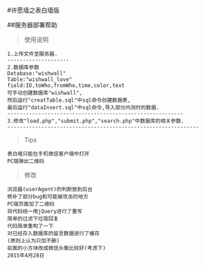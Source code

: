#许愿墙之表白墙版

##服务器部署帮助

>使用说明

	1.上传文件至服务器.
	--------------------	
	2.数据库参数
	Database:"wishwall"
	Table:"wishwall_love"
	field:ID,toWho,fromWho,time,color,text
	可手动创建数据库"wishwall",
	然后运行"creatTable.sql"中sql命令创建数据表,
	最后运行"dataInsert.sql"中sql命令,导入部分内测时的数据.
	---------------------------------------------------------
	3.修改"load.php","submit.php","search.php"中数据库的相关参数.
	--------------------------------------------------------------

>Tips
	
	表白墙只能在手机微信客户端中打开
	PC端弹出二维码

>修改
	
	浏览器(userAgent)的判断放到后台
	修补了部分bug和可能被攻击的地方
	PC端页面加了二维码
	将代码统一用jQuery进行了重写
	简单的过滤下垃圾回复
	代码简单重构了一下
	对已经存入数据库的留言数据进行了缓存
	(原则上认为只加不删)
	前面的小方块改成微信头像比较好(考虑下)
	2015年4月28日
